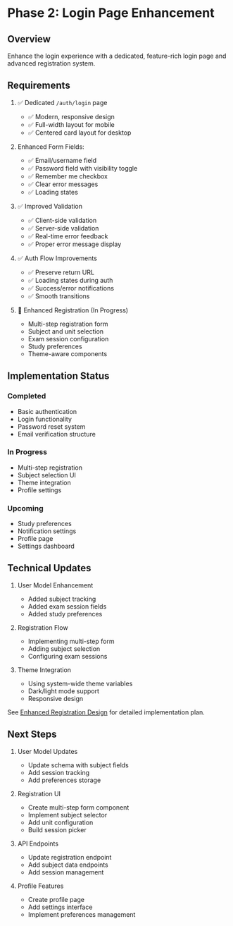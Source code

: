 # Phase 2: Login Page Enhancement

## Overview

Enhance the login experience with a dedicated, feature-rich login page and advanced registration system.

## Requirements

1. ✅ Dedicated `/auth/login` page

   - ✅ Modern, responsive design
   - ✅ Full-width layout for mobile
   - ✅ Centered card layout for desktop

2. Enhanced Form Fields:

   - ✅ Email/username field
   - ✅ Password field with visibility toggle
   - ✅ Remember me checkbox
   - ✅ Clear error messages
   - ✅ Loading states

3. ✅ Improved Validation

   - ✅ Client-side validation
   - ✅ Server-side validation
   - ✅ Real-time error feedback
   - ✅ Proper error message display

4. ✅ Auth Flow Improvements

   - ✅ Preserve return URL
   - ✅ Loading states during auth
   - ✅ Success/error notifications
   - ✅ Smooth transitions

5. 🚧 Enhanced Registration (In Progress)
   - Multi-step registration form
   - Subject and unit selection
   - Exam session configuration
   - Study preferences
   - Theme-aware components

## Implementation Status

### Completed

- Basic authentication
- Login functionality
- Password reset system
- Email verification structure

### In Progress

- Multi-step registration
- Subject selection UI
- Theme integration
- Profile settings

### Upcoming

- Study preferences
- Notification settings
- Profile page
- Settings dashboard

## Technical Updates

1. User Model Enhancement

   - Added subject tracking
   - Added exam session fields
   - Added study preferences

2. Registration Flow

   - Implementing multi-step form
   - Adding subject selection
   - Configuring exam sessions

3. Theme Integration
   - Using system-wide theme variables
   - Dark/light mode support
   - Responsive design

See [Enhanced Registration Design](./enhanced-registration.md) for detailed implementation plan.

## Next Steps

1. User Model Updates

   - Update schema with subject fields
   - Add session tracking
   - Add preferences storage

2. Registration UI

   - Create multi-step form component
   - Implement subject selector
   - Add unit configuration
   - Build session picker

3. API Endpoints

   - Update registration endpoint
   - Add subject data endpoints
   - Add session management

4. Profile Features
   - Create profile page
   - Add settings interface
   - Implement preferences management
